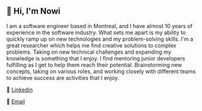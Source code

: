 ## 👋 Hi, I'm Nowi

I am a software engineer based in Montreal, and I have almost 10 years of experience in the software industry. What sets me apart is my ability to quickly ramp up on new technologies and my problem-solving skills. I'm a great researcher which helps me find creative solutions to complex problems. Taking on new technical challenges and expanding my knowledge is something that I enjoy. I find mentoring junior developers fulfilling as I get to help them reach their potential. Brainstorming new concepts, taking on various roles, and working closely with different teams to achieve success are activities that I enjoy.

💼 [Linkedin](https://www.linkedin.com/in/heyimnowi/)

📧 [Email](mailto:lopeznoeliab@gmail.com)
